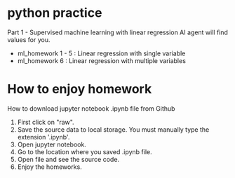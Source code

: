 # python practice

Part 1 - Supervised machine learning with linear regression
AI agent will find values for you.

- ml_homework 1 - 5 : Linear regression with single variable 
- ml_homework 6 : Linear regression with multiple variables


# How to enjoy homework
How to download jupyter notebook .ipynb file from Github

1. First click on "raw".
2. Save the source data to local storage. You must manually type the extension '.ipynb'.
3. Open jupyter notebook.
4. Go to the location where you saved .ipynb file.
5. Open file and see the source code.
6. Enjoy the homeworks.

